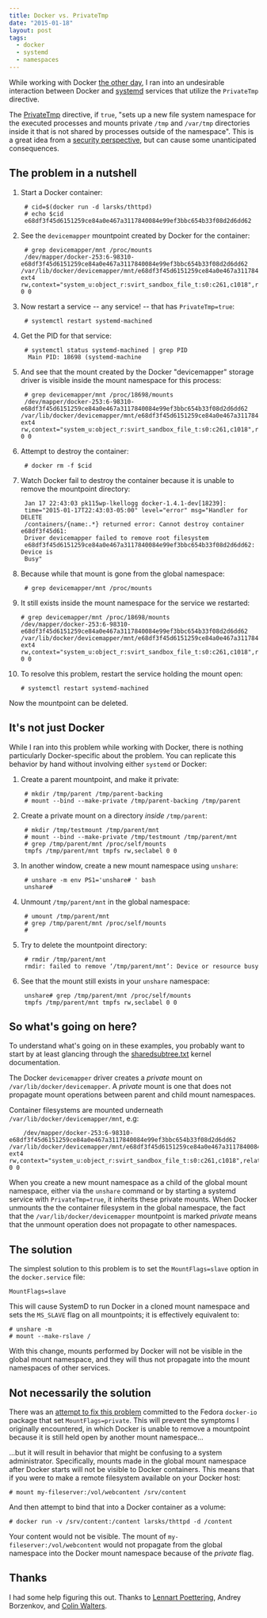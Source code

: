 ```yaml
---
title: Docker vs. PrivateTmp
date: "2015-01-18"
layout: post
tags:
  - docker
  - systemd
  - namespaces
---
```


While working with Docker [the other day][], I ran into an
undesirable interaction between Docker and [systemd][] services that
utilize the `PrivateTmp` directive.

[systemd]: http://www.freedesktop.org/wiki/Software/systemd/
[the other day]: |filename|/2015-01-17-running-novalibvirt-and-novadocker-on-the-same-host.md

The [PrivateTmp][] directive, if `true`, "sets up a new file system
namespace for the executed processes and mounts private `/tmp` and
`/var/tmp` directories inside it that is not shared by processes outside
of the namespace".  This is a great idea from a [security
perspective][], but can cause some unanticipated consequences.

[privatetmp]: http://www.freedesktop.org/software/systemd/man/systemd.exec.html#PrivateTmp=
[security perspective]: https://danwalsh.livejournal.com/51459.html

## The problem in a nutshell

1. Start a Docker container:

        # cid=$(docker run -d larsks/thttpd)
        # echo $cid
        e68df3f45d6151259ce84a0e467a3117840084e99ef3bbc654b33f08d2d6dd62

1. See the `devicemapper` mountpoint created by Docker for the
   container:

        # grep devicemapper/mnt /proc/mounts
        /dev/mapper/docker-253:6-98310-e68df3f45d6151259ce84a0e467a3117840084e99ef3bbc654b33f08d2d6dd62 /var/lib/docker/devicemapper/mnt/e68df3f45d6151259ce84a0e467a3117840084e99ef3bbc654b33f08d2d6dd62 ext4 rw,context="system_u:object_r:svirt_sandbox_file_t:s0:c261,c1018",relatime,discard,stripe=16,data=ordered 0 0

1. Now restart a service -- any service! -- that has
   `PrivateTmp=true`:

        # systemctl restart systemd-machined

1. Get the PID for that service:

        # systemctl status systemd-machined | grep PID
         Main PID: 18698 (systemd-machine

1. And see that the mount created by the Docker "devicemapper" storage
   driver is visible inside the mount namespace for this process:

        # grep devicemapper/mnt /proc/18698/mounts
        /dev/mapper/docker-253:6-98310-e68df3f45d6151259ce84a0e467a3117840084e99ef3bbc654b33f08d2d6dd62 /var/lib/docker/devicemapper/mnt/e68df3f45d6151259ce84a0e467a3117840084e99ef3bbc654b33f08d2d6dd62 ext4 rw,context="system_u:object_r:svirt_sandbox_file_t:s0:c261,c1018",relatime,discard,stripe=16,data=ordered 0 0

1. Attempt to destroy the container:

        # docker rm -f $cid

1. Watch Docker fail to destroy the container because it is unable to
   remove the mountpoint directory:

        Jan 17 22:43:03 pk115wp-lkellogg docker-1.4.1-dev[18239]:
        time="2015-01-17T22:43:03-05:00" level="error" msg="Handler for DELETE
        /containers/{name:.*} returned error: Cannot destroy container e68df3f45d61:
        Driver devicemapper failed to remove root filesystem
        e68df3f45d6151259ce84a0e467a3117840084e99ef3bbc654b33f08d2d6dd62: Device is
        Busy"

1. Because while that mount is gone from the global namespace:

        # grep devicemapper/mnt /proc/mounts

1.  It still exists inside the mount namespace for the service we restarted:

        # grep devicemapper/mnt /proc/18698/mounts
        /dev/mapper/docker-253:6-98310-e68df3f45d6151259ce84a0e467a3117840084e99ef3bbc654b33f08d2d6dd62 /var/lib/docker/devicemapper/mnt/e68df3f45d6151259ce84a0e467a3117840084e99ef3bbc654b33f08d2d6dd62 ext4 rw,context="system_u:object_r:svirt_sandbox_file_t:s0:c261,c1018",relatime,discard,stripe=16,data=ordered 0 0

1. To resolve this problem, restart the service holding the mount open:

       # systemctl restart systemd-machined

Now the mountpoint can be deleted.

## It's not just Docker

While I ran into this problem while working with Docker, there is
nothing particularly Docker-specific about the problem.  You can
replicate this behavior by hand without involving either `systemd` or
Docker:

1. Create a parent mountpoint, and make it private:

        # mkdir /tmp/parent /tmp/parent-backing
        # mount --bind --make-private /tmp/parent-backing /tmp/parent

1. Create a private mount on a directory *inside* `/tmp/parent`:

        # mkdir /tmp/testmount /tmp/parent/mnt
        # mount --bind --make-private /tmp/testmount /tmp/parent/mnt
        # grep /tmp/parent/mnt /proc/self/mounts
        tmpfs /tmp/parent/mnt tmpfs rw,seclabel 0 0

1. In another window, create a new mount namespace using `unshare`:

        # unshare -m env PS1='unshare# ' bash
        unshare#

1. Unmount `/tmp/parent/mnt` in the global namespace:

        # umount /tmp/parent/mnt
        # grep /tmp/parent/mnt /proc/self/mounts
        #

1. Try to delete the mountpoint directory:

        # rmdir /tmp/parent/mnt
        rmdir: failed to remove ‘/tmp/parent/mnt’: Device or resource busy

1. See that the mount still exists in your `unshare` namespace:

        unshare# grep /tmp/parent/mnt /proc/self/mounts
        tmpfs /tmp/parent/mnt tmpfs rw,seclabel 0 0

## So what's going on here?

To understand what's going on in these examples, you probably want to
start by at least glancing through the [sharedsubtree.txt][] kernel
documentation.

[sharedsubtree.txt]: https://www.kernel.org/doc/Documentation/filesystems/sharedsubtree.txt

The Docker `devicemapper` driver creates a *private* mount on
`/var/lib/docker/devicemapper`.  A *private* mount is one that does
not propagate mount operations between parent and child mount
namespaces.

Container filesystems are mounted underneath
`/var/lib/docker/devicemapper/mnt`, e.g:

        /dev/mapper/docker-253:6-98310-e68df3f45d6151259ce84a0e467a3117840084e99ef3bbc654b33f08d2d6dd62 /var/lib/docker/devicemapper/mnt/e68df3f45d6151259ce84a0e467a3117840084e99ef3bbc654b33f08d2d6dd62 ext4 rw,context="system_u:object_r:svirt_sandbox_file_t:s0:c261,c1018",relatime,discard,stripe=16,data=ordered 0 0

When you create a new mount namespace as a child of the global mount
namespace, either via the `unshare` command or by starting a systemd
service with `PrivateTmp=true`, it inherits these private mounts.
When Docker unmounts the the container filesystem in the global
namespace, the fact that the `/var/lib/docker/devicemapper` mountpoint
is marked *private* means that the unmount operation does not
propagate to other namespaces.

## The solution

The simplest solution to this problem is to set the `MountFlags=slave`
option in the `docker.service` file:

    MountFlags=slave

This will cause SystemD to run Docker in a cloned mount namespace and
sets the `MS_SLAVE` flag on all mountpoints; it is effectively
equivalent to:

    # unshare -m
    # mount --make-rslave /

With this change, mounts performed by Docker will not be visible in
the global mount namespace, and they will thus not propagate into the
mount namespaces of other services.

## Not necessarily the solution

There was an [attempt to fix this problem][] committed to the Fedora
`docker-io` package that set `MountFlags=private`.  This will prevent
the symptoms I originally encountered, in which Docker is unable to
remove a mountpoint because it is still held open by another mount
namespace...

[attempt to fix this problem]: http://pkgs.fedoraproject.org/cgit/docker-io.git/commit/?id=6c9e373ee06cb1aee07d3cae426c46002663010d

...but it will result in behavior that might be confusing to a system
administrator.  Specifically, mounts made in the global mount
namespace after Docker starts will not be visible to Docker
containers.  This means that if you were to make a remote filesystem
available on your Docker host:

    # mount my-fileserver:/vol/webcontent /srv/content

And then attempt to bind that into a Docker container as a volume:

    # docker run -v /srv/content:/content larsks/thttpd -d /content

Your content would not be visible.  The mount of
`my-fileserver:/vol/webcontent` would not propagate from the global
namespace into the Docker mount namespace because of the *private*
flag.

## Thanks

I had some help figuring this out.  Thanks to [Lennart Poettering],
Andrey Borzenkov, and [Colin Walters][].

[lennart poettering]: https://en.wikipedia.org/wiki/Lennart_Poettering
[colin walters]: http://blog.verbum.org/


